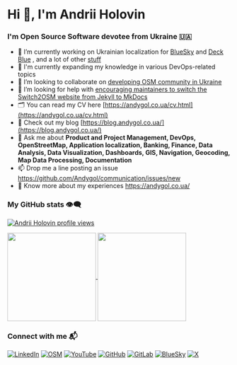 # Hi 👋, I'm Andrii Holovin

### I'm Open Source Software devotee from Ukraine 🇺🇦

- 🔭 I’m currently working on Ukrainian localization for [BlueSky](https://github.com/bluesky-social/social-app) and [Deck Blue](https://github.com/deckblue/l10n) , and a lot of other [stuff](https://github.com/Andygol?tab=repositories)
- 🌱 I'm currently expanding my knowledge in various DevOps-related topics
- 👯 I’m looking to collaborate on [developing OSM community in Ukraine](https://openstreetmap.com.ua/)
- 🤝 I’m looking for help with [encouraging maintainers to switch the Switch2OSM website from Jekyll to MkDocs](https://github.com/switch2osm/switch2osm/pull/248)
- 🗂️ You can read my CV here [https://andygol.co.ua/cv.html](https://andygol.co.ua/cv.html)
- 📝 Check out my blog [https://blog.andygol.co.ua/](https://blog.andygol.co.ua/)
- 💬 Ask me about **Product and Project Management, DevOps, OpenStreetMap, Application localization, Banking, Finance, Data Analysis, Data Visualization, Dashboards, GIS, Navigation, Geocoding, Map Data Processing, Documentation**
- 📫 Drop me a line posting an issue <https://github.com/Andygol/communication/issues/new>
- 📄 Know more about my experiences <https://andygol.co.ua/>

### My GitHub stats 👁️‍🗨️

<!--- https://u8views.com/ --->

[![Andrii Holovin profile views](https://u8views.com/api/v1/github/profiles/369696/views/day-week-month-total-count.svg)](https://u8views.com/github/Andygol)

<!--- https://github.com/anuraghazra/github-readme-stats --->

<a href="https://github.com/Andygol?tab=repositories">
  <img height=200 align="center" src="https://github-readme-stats.vercel.app/api?username=Andygol&theme=transparent" />
</a>
<a href="https://github.com/Andygol?tab=repositories">
  <img height=200 align="center" src="https://github-readme-stats.vercel.app/api/top-langs?username=Andygol&layout=compact&langs_count=8&card_width=320&theme=transparent" />
</a>

### Connect with me 📬

[![LinkedIn](https://img.shields.io/badge/LinkedIn-0A66C2?style=for-the-badge&logo=linkedin&logoColor=white&label=andygol)](https://www.linkedin.com/in/andygol/)
[![OSM](https://img.shields.io/badge/OpenStreetMap-7EBC6F?style=for-the-badge&logo=openstreetmap&logoColor=white&label=Andygol)](https://www.openstreetmap.org/user/andygol)
[![YouTube](https://img.shields.io/badge/YouTube-FF0000?style=for-the-badge&logo=youtube&logoColor=white&label=@andreygolovin)](https://www.youtube.com/c/AndreyGolovin)
[![GitHub](https://img.shields.io/badge/GitHub-181717?style=for-the-badge&logo=github&logoColor=white&label=Andygol)](https://github.com/Andygol)
[![GitLab](https://img.shields.io/badge/GitLab-FC6D26?style=for-the-badge&logo=gitlab&logoColor=white&label=Andygol)](https://gitlab.com/Andygol)
[![BlueSky](https://img.shields.io/badge/BlueSky-0285FF?style=for-the-badge&logo=bluesky&logoColor=0285FF&label=andygol.bsky.social)](https://bsky.app/profile/andygol.bsky.social/)
[![X](https://img.shields.io/badge/x-black?style=for-the-badge&label=%40andygol_&logo=x)](https://x.com/andygol_)

<!-- ### Languages and Tools 🛠️

![YAML Badge](https://img.shields.io/badge/-YAML-CB171E?style=for-the-badge&labelColor=black&logo=yaml&logoColor=)
![Javascript Badge](https://img.shields.io/badge/-Javascript-F0DB4F?style=for-the-badge&labelColor=black&logo=javascript&logoColor=F0DB4F)
![Nodejs Badge](https://img.shields.io/badge/-Nodejs-3C873A?style=for-the-badge&labelColor=black&logo=node.js&logoColor=3C873A)
![Python Badge](https://img.shields.io/badge/-Python-3776AB?style=for-the-badge&labelColor=black&logo=python&logoColor=3776AB)
![Postgresql Badge](https://img.shields.io/badge/-Postgresql-4169E1?style=for-the-badge&labelColor=black&logo=postgresql&logoColor=white)
![OSM](https://img.shields.io/badge/-OpenStreetMap-7EBC6F?style=for-the-badge&labelColor=black&logo=openstreetmap&logoColor=7EBC6F)
![markdown](https://img.shields.io/badge/-markdown-007acc?style=for-the-badge&labelColor=black&logo=markdown&logoColor=007acc)
![jekyll](https://img.shields.io/badge/-Jekyll-CC0000?style=for-the-badge&labelColor=black&logo=jekyll&logoColor=)
![mkdocs](https://img.shields.io/badge/-MkDocs-526CFE?style=for-the-badge&labelColor=black&logo=material%20for%20mkdocs&logoColor=)
![ZSH](https://img.shields.io/badge/-Zsh-F15A24?style=for-the-badge&labelColor=black&logo=zsh&logoColor=F15A24)
![Bash](https://img.shields.io/badge/-Bash-4EAA25?style=for-the-badge&labelColor=black&logo=gnu%20bash&logoColor=4EAA25)
![k8s](https://img.shields.io/badge/-k8s-007acc?style=for-the-badge&labelColor=black&logo=kubernetes&logoColor=007acc)
![docker](https://img.shields.io/badge/-docker-2496ED?style=for-the-badge&labelColor=black&logo=docker&logoColor=2496ED)
![git](https://img.shields.io/badge/-git-F05032?style=for-the-badge&labelColor=black&logo=git&logoColor=F05032)
![gcp](https://img.shields.io/badge/-gcp-4285F4?style=for-the-badge&labelColor=black&logo=google%20cloud&logoColor=4285F4)
![terraform](https://img.shields.io/badge/-terraform-844FBA?style=for-the-badge&labelColor=black&logo=terraform&logoColor=844FBA)
![flux](https://img.shields.io/badge/-flux-5468FF?style=for-the-badge&labelColor=white&logo=flux&logoColor=5468FF)
![ArgoCD](https://img.shields.io/badge/-ArgoCD-EF7B4D?style=for-the-badge&labelColor=black&logo=argo&logoColor=2FC774)
![Helm](https://img.shields.io/badge/-Helm-0F1689?style=for-the-badge&labelColor=white&logo=helm&logoColor=0F1689)
![OpenTelemetry](https://img.shields.io/badge/-OpenTelemetry-007acc?style=for-the-badge&labelColor=black&logo=opentelemetry&logoColor=)
![Prometheus](https://img.shields.io/badge/-Prometheus-E6522C?style=for-the-badge&labelColor=black&logo=prometheus&logoColor=E6522C)
![Grafana](https://img.shields.io/badge/-Grafana-F46800?style=for-the-badge&labelColor=black&logo=grafana&logoColor=F46800)
![Loki](https://img.shields.io/badge/-Loki-F46800?style=for-the-badge&labelColor=black&logo=grafana&logoColor=F46800)
![jira](https://img.shields.io/badge/-jira-0052CC?style=for-the-badge&labelColor=black&logo=jira&logoColor=0052CC)
![confluence](https://img.shields.io/badge/-confluence-172B4D?style=for-the-badge&labelColor=black&logo=confluence&logoColor=)
![slack](https://img.shields.io/badge/-slack-4A154B?style=for-the-badge&labelColor=black&logo=slack&logoColor=) -->

<!---
Andrii-Holovin/Andrii-Holovin is a ✨ special ✨ repository because its]
<!---
Andygol/Andygol is a ✨ special ✨ repository because its `README.md` (this file) appears on your GitHub profile.
You can click the Preview link to take a look at your changes.
--->
